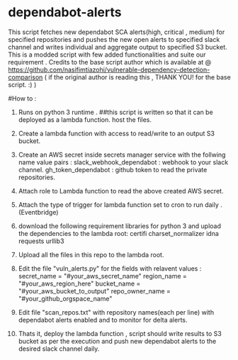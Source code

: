 # dependabot-alerts
This script fetches new dependabot SCA alerts(high, critical , medium) for specified repositories and pushes the new open alerts to specified slack channel and writes individual and aggregate output to specified S3 bucket.
This is a modded script with few added functionalities and suite our requirement . Credits to the base script author which is available at @ https://github.com/nasifimtiazohi/vulnerable-dependency-detection-comparison ( if the original author is reading this , THANK YOU! for the base script. :) )

#How to :

1. Runs on python 3 runtime .
##this script is written so that it can be deployed as a lambda function.
host the files.

2. Create a lambda function with access to read/write to an output S3 bucket.
3. Create an AWS secret inside secrets manager service with the follwing name value pairs :
            slack_webhook_dependabot : webhook to your slack channel. 
            gh_token_dependabot : github token to read the private repositories.
4. Attach role to Lambda function to read the above created AWS secret.
5. Attach the type of trigger for lambda function set to cron to run daily .(Eventbridge)

6. download the following requirement libraries for python 3 and upload the dependencies to the lambda root:
certifi
charset_normalizer
idna
requests
urllib3

7. Upload all the files in this repo to the lambda root.
8. Edit the file "vuln_alerts.py" for the fields with relavent values : 
        secret_name = "#your_aws_secret_name"
        region_name = "#your_aws_region_here"
        bucket_name = "#your_aws_bucket_to_output"
        repo_owner_name = "#your_github_orgspace_name"
9. Edit file "scan_repos.txt" with repository names(each per line) with dependabot alerts enabled and to monitor for delta alerts.
        
9. Thats it, deploy the lambda function , script should write results to S3 bucket as per the execution and push new dependabot alerts to the desired slack channel daily.
